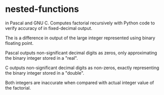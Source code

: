 # nested-functions
in Pascal and GNU C.
Computes factorial recursively with Python code
to verify accuracy of in fixed-decimal output.

The is a difference in output of the large integer represented using binary floating point.

Pascal outputs non-significant decimal digits as zeros, only approximating the binary integer stored in a "real".

C outputs non-significant decimal digits as non-zeros, exactly representing the binary integer stored in a "double".

Both integers are inaccurate when compared with actual integer value of the factorial.
